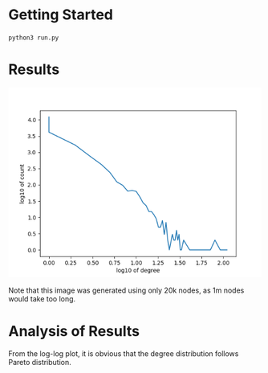 # Getting Started

`python3 run.py`

# Results

![](out.png)

Note that this image was generated using only 20k nodes, as 1m nodes would take too long.

# Analysis of Results

From the log-log plot, it is obvious that the degree distribution follows Pareto distribution.
